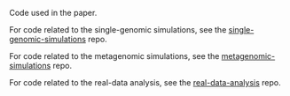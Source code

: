 Code used in the paper.

For code related to the single-genomic simulations, see the [single-genomic-simulations](https://github.com/ChristianMichelsen/metaDMG-paper-single-genomic-simulations) repo.

For code related to the metagenomic simulations, see the [metagenomic-simulations](https://github.com/ChristianMichelsen/metaDMG-paper-metagenomic-simulations) repo.

For code related to the real-data analysis, see the [real-data-analysis](https://github.com/ChristianMichelsen/metaDMG-paper-real-data) repo.